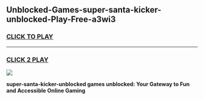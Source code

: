 
## Unblocked-Games-super-santa-kicker-unblocked-Play-Free-a3wi3
<h3>
<a href="https://premium76.site?title=super-santa-kicker-unblocked&ref=12A">CLICK TO PLAY</a></h3>
<hr>

<h3>
<a href="https://premium76.site?title=super-santa-kicker-unblocked&ref=12A">CLICK 2 PLAY</a>
  
</h3>

<a href="https://premium76.site?title=super-santa-kicker-unblocked&ref=12A"><img src="https://clearcache.store/games.png"></a>


**super-santa-kicker-unblocked games unblocked: Your Gateway to Fun and Accessible Online Gaming**
